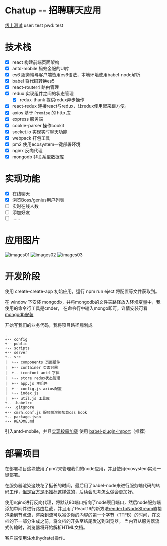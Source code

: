 # Chatup -- 招聘聊天应用

[线上测试](http://111.230.239.13)
user: test
pwd: test

# 技术栈

- [x] react 构建前端页面架构
- [x] antd-mobile 蚂蚁金服的UI库
- [x] es6 服务端与客户端皆用es6语法，本地环境使用babel-node解析
- [x] babel 将代码转换es5
- [x] react-router4 路由管理
- [x] redux 实现组件之间的状态管理
    - [x] redux-thunk 提供redux异步操作
- [x] react-redux 连接react与redux，让redux使用起来跟方便。
- [x] axios 基于 `Promise` 的 http 库
- [x] express 服务端
- [x] cookie-parser 操作cookit
- [x] socket.io 实现实时聊天功能
- [x] webpack 打包工具
- [x] pm2 使用ecosystem一键部署环境
- [x] nginx 反向代理
- [x] mongodb 非关系型数据库

# 实现功能

- [x] 在线聊天
- [x] 浏览Boss/genius用户列表
- [ ] 实时在线人数
- [ ] 添加好友
- [ ] ......

# 应用图片

![images01](https://raw.githubusercontent.com/7zf001/mine/master/images/shotimges01.png)
![images02](https://raw.githubusercontent.com/7zf001/mine/master/images/shotimages02.png)
![images03](https://raw.githubusercontent.com/7zf001/mine/master/images/shotimages03.png)

# 开发阶段

  使用 create-create-app 初始应用，运行 npm run eject 将配置等文件获取到。

  在 window 下安装 mongodb，并将mongodb的文件夹路径放入环境变量中，我使用的命令行工具是cmder，
在命令行中输入mongo即可，详情安装可看[mongodb安装](https://docs.mongodb.com/manual/tutorial/install-mongodb-on-windows/)

  开始写我们的业务代码，我将项目路径规划成

```
.
+-- config
+-- public
+-- scripts
+-- server
+-- src
|  +-- components 页面组件
|  +-- container 页面容器
|  +-- iconfont antd 字体
|  +-- store redux状态管理
|  +-- app.js 主组件
|  +-- config.js axios配置
|  +-- index.js 
|  +-- util.js 工具库
+-- .babelrc
+-- .gitgnore
+-- cmrh.conf.js 服务端渲染加载css hook
+-- package.json
+-- README.md
```

引入antd-mobile，并且[实现按需加载](https://mobile.ant.design/docs/react/introduce-cn)
使用 [babel-plugin-import](https://github.com/ant-design/babel-plugin-import)（推荐）

# 部署项目

在部署项目这块使用了pm2来管理我们的node应用，并且使用ecosystem实现一键部署。

在服务器渲染这块花了挺长的时间，最后用了babel-node来进行服务端代码的转码工作，[但是官方是不推荐这样做的](https://babeljs.io/docs/usage/cli/#babel-node)，后续会思考怎么做会更加好。

使用nginx进行反向代理，将默认80端口指向了node项目端口，然后node服务端添加中间件进行路由拦截，并且用了React16的新方法[renderToNodeStream](https://reactjs.org/docs/react-dom-server.html#rendertonodestream)直接渲染到节点流，渲染到流可以减少你的内容的第一个字节（TTFB）的时间，在文档的下一部分生成之前，将文档的开头至结尾发送到浏览器。 当内容从服务器流式传输时，浏览器将开始解析HTML文档。

客户端使用注水(hydrate)操作。
